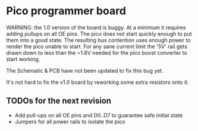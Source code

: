 # Pico programmer board

WARNING: the 1.0 version of the board is buggy. At a minimum it requires adding
pullups on all OE pins. The pico does not start quickly enough to put them into
a good state. The resulting bus contention uses enough power to render the pico
unable to start. For any sane current limit the '5V' rail gets drawn down to
less than the ~1.8V needed for the pico boost converter to start working.

The Schematic & PCB have not been updated to fix this bug yet.

It's not hard to fix the v1.0 board by reworking some extra resistors onto it.

## TODOs for the next revision

- Add pull-ups on all OE pins and D0..D7 to guarantee safe initial state
- Jumpers for all power rails to isolate the pico
